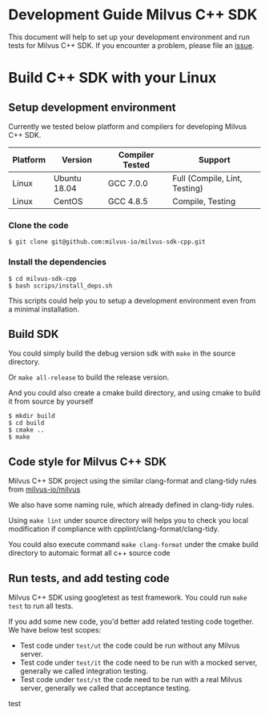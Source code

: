 # Development Guide Milvus C++ SDK
This document will help to set up your development environment and run tests for Milvus C++ SDK. If you encounter a problem, please file an [issue](https://github.com/milvus-io/milvus-sdk-cpp/issues/new).

# Build C++ SDK with your Linux

## Setup development environment
Currently we tested below platform and compilers for developing Milvus C++ SDK.

| Platform | Version       | Compiler Tested | Support                       |
|----------|---------------|-----------------|-------------------------------|
| Linux    | Ubuntu 18.04  | GCC 7.0.0       | Full (Compile, Lint, Testing) |
| Linux    | CentOS        | GCC 4.8.5       | Compile, Testing              |

### Clone the code

```shell
$ git clone git@github.com:milvus-io/milvus-sdk-cpp.git
```

### Install the dependencies

```shell
$ cd milvus-sdk-cpp
$ bash scrips/install_deps.sh
```

This scripts could help you to setup a development environment even from a minimal installation.

## Build SDK
You could simply build the debug version sdk with `make` in the source directory.

Or `make all-release` to build the release version.

And you could also create a cmake build directory, and using cmake to build it from source by yourself

```shell
$ mkdir build
$ cd build
$ cmake ..
$ make
```

## Code style for Milvus C++ SDK
Milvus C++ SDK project using the similar clang-format and clang-tidy rules
from [milvus-io/milvus](https://github.com/milvus-io/milvus)

We also have some naming rule, which already defined in clang-tidy rules.

Using `make lint` under source directory will helps you to check you local modification
if compliance with cpplint/clang-format/clang-tidy.

You could also execute command `make clang-format` under the cmake build directory
to automaic format all c++ source code


## Run tests, and add testing code
Milvus C++ SDK using googletest as test framework. You could run `make test` to run all tests.

If you add some new code, you'd better add related testing code together.
We have below test scopes:
- Test code under `test/ut` the code could be run without any Milvus server. 
- Test code under `test/it` the code need to be run with a mocked server,
  generally we called integration testing.
- Test code under `test/st` the code need to be run with a real Milvus server,
  generally we called that acceptance testing.

test
